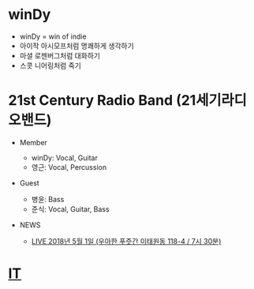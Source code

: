 # winDy
 * winDy = win of indie
 * 아이작 아시모프처럼 명쾌하게 생각하기
 * 마셜 로젠버그처럼 대화하기
 * 스콧 니어링처럼 죽기
   
# 21st Century Radio Band (21세기라디오밴드)
 * Member
   - winDy: Vocal, Guitar
   - 영근: Vocal, Percussion
 * Guest
   - 병윤: Bass
   - 준식: Vocal, Guitar, Bass
 
 * NEWS
   - [LIVE 2018년 5월 1일 (우아한 푸줏간 이태원동 118-4 / 7시 30분)](21stCenturyRadioBand/live_20180501.md)
   
# [IT](IT/README.md)

